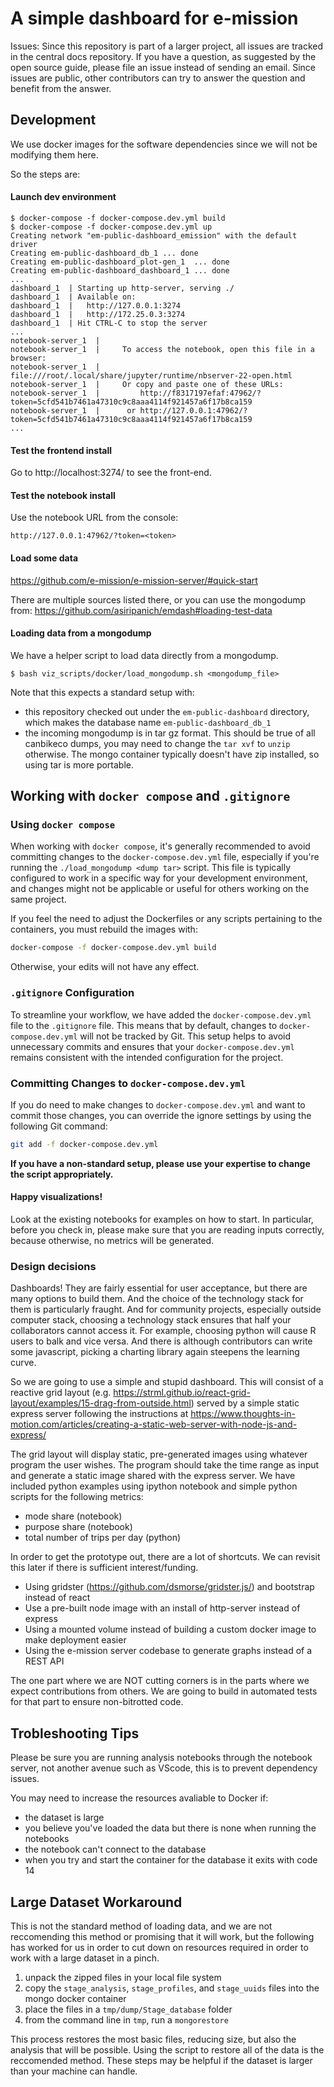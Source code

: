 # A simple dashboard for e-mission

Issues: Since this repository is part of a larger project, all issues are tracked in the central docs repository. If you have a question, as suggested by the open source guide, please file an issue instead of sending an email. Since issues are public, other contributors can try to answer the question and benefit from the answer.

## Development

We use docker images for the software dependencies since we will not be modifying them here.

So the steps are:

#### Launch dev environment

```
$ docker-compose -f docker-compose.dev.yml build
$ docker-compose -f docker-compose.dev.yml up
Creating network "em-public-dashboard_emission" with the default driver
Creating em-public-dashboard_db_1 ... done
Creating em-public-dashboard_plot-gen_1  ... done
Creating em-public-dashboard_dashboard_1 ... done
...
dashboard_1  | Starting up http-server, serving ./
dashboard_1  | Available on:
dashboard_1  |   http://127.0.0.1:3274
dashboard_1  |   http://172.25.0.3:3274
dashboard_1  | Hit CTRL-C to stop the server
...
notebook-server_1  |
notebook-server_1  |     To access the notebook, open this file in a browser:
notebook-server_1  |         file:///root/.local/share/jupyter/runtime/nbserver-22-open.html
notebook-server_1  |     Or copy and paste one of these URLs:
notebook-server_1  |         http://f8317197efaf:47962/?token=5cfd541b7461a47310c9c8aaa4114f921457a6f17b8ca159
notebook-server_1  |      or http://127.0.0.1:47962/?token=5cfd541b7461a47310c9c8aaa4114f921457a6f17b8ca159
...
```

#### Test the frontend install

Go to http://localhost:3274/ to see the front-end.

#### Test the notebook install

Use the notebook URL from the console:

```
http://127.0.0.1:47962/?token=<token>
```

#### Load some data

https://github.com/e-mission/e-mission-server/#quick-start

There are multiple sources listed there, or you can use the mongodump from:
https://github.com/asiripanich/emdash#loading-test-data

#### Loading data from a mongodump

We have a helper script to load data directly from a mongodump.

```
$ bash viz_scripts/docker/load_mongodump.sh <mongodump_file>
```

Note that this expects a standard setup with:
- this repository checked out under the `em-public-dashboard` directory, which makes the database name `em-public-dashboard_db_1`
- the incoming mongodump is in tar gz format. This should be true of all canbikeco dumps, you may need to change the `tar xvf` to `unzip` otherwise.  The mongo container typically doesn't have zip installed, so using tar is more portable.

## Working with `docker compose` and `.gitignore`

### Using `docker compose`

When working with `docker compose`, it's generally recommended to avoid committing changes to the `docker-compose.dev.yml` file, especially if you're running the `./load_mongodump <dump tar>` script. This file is typically configured to work in a specific way for your development environment, and changes might not be applicable or useful for others working on the same project.

If you feel the need to adjust the Dockerfiles or any scripts pertaining to the containers, you must rebuild the images with:

```bash
docker-compose -f docker-compose.dev.yml build
```

Otherwise, your edits will not have any effect.

### `.gitignore` Configuration

To streamline your workflow, we have added the `docker-compose.dev.yml` file to the `.gitignore` file. This means that by default, changes to `docker-compose.dev.yml` will not be tracked by Git. This setup helps to avoid unnecessary commits and ensures that your `docker-compose.dev.yml` remains consistent with the intended configuration for the project.

### Committing Changes to `docker-compose.dev.yml`

If you do need to make changes to `docker-compose.dev.yml` and want to commit those changes, you can override the ignore settings by using the following Git command:

```bash
git add -f docker-compose.dev.yml
```

**If you have a non-standard setup, please use your expertise to change the script appropriately.**

#### Happy visualizations!

Look at the existing notebooks for examples on how to start.
In particular, before you check in, please make sure that you are reading
inputs correctly, because otherwise, no metrics will be generated.

### Design decisions

Dashboards! They are fairly essential for user acceptance, but there are many options to build them.
And the choice of the technology stack for them is particularly fraught.
And for community projects, especially outside computer stack, choosing a technology stack ensures that half your collaborators cannot access it.
For example, choosing python will cause R users to balk and vice versa.
And there is although contributors can write some javascript, picking a charting library again steepens the learning curve.

So we are going to use a simple and stupid dashboard.
This will consist of a reactive grid layout
(e.g. https://strml.github.io/react-grid-layout/examples/15-drag-from-outside.html)
served by a simple static express server following the instructions at
https://www.thoughts-in-motion.com/articles/creating-a-static-web-server-with-node-js-and-express/

The grid layout will display static, pre-generated images using whatever program the user wishes.
The program should take the time range as input and generate a static image shared with the express server.
We have included python examples using ipython notebook and simple python scripts for the following metrics:

- mode share (notebook)
- purpose share (notebook)
- total number of trips per day (python)

In order to get the prototype out, there are a lot of shortcuts. We can revisit
this later if there is sufficient interest/funding.

- Using gridster (https://github.com/dsmorse/gridster.js/) and bootstrap instead of react
- Use a pre-built node image with an install of http-server instead of express
- Using a mounted volume instead of building a custom docker image to make deployment easier
- Using the e-mission server codebase to generate graphs instead of a REST API

The one part where we are NOT cutting corners is in the parts where we expect
contributions from others. We are going to build in automated tests for that
part to ensure non-bitrotted code.

## Trobleshooting Tips

Please be sure you are running analysis notebooks through the notebook server, not another avenue such as VScode, this is to prevent dependency issues. 

You may need to increase the resources avaliable to Docker if:
- the dataset is large
- you believe you've loaded the data but there is none when running the notebooks
- the notebook can't connect to the database
- when you try and start the container for the database it exits with code 14

## Large Dataset Workaround

This is not the standard method of loading data, and we are not reccomending this method or promising that it will work, but the following has worked for us in order to cut down on resources required in order to work with a large dataset in a pinch.

1. unpack the zipped files in your local file system
2. copy the `stage_analysis`, `stage_profiles`, and `stage_uuids` files into the mongo docker container
3. place the files in a `tmp/dump/Stage_database` folder
4. from the command line in `tmp`, run a `mongorestore`

This process restores the most basic files, reducing size, but also the analysis that will be possible. Using the script to restore all of the data is the reccomended method. These steps may be helpful if the dataset is larger than your machine can handle. 
